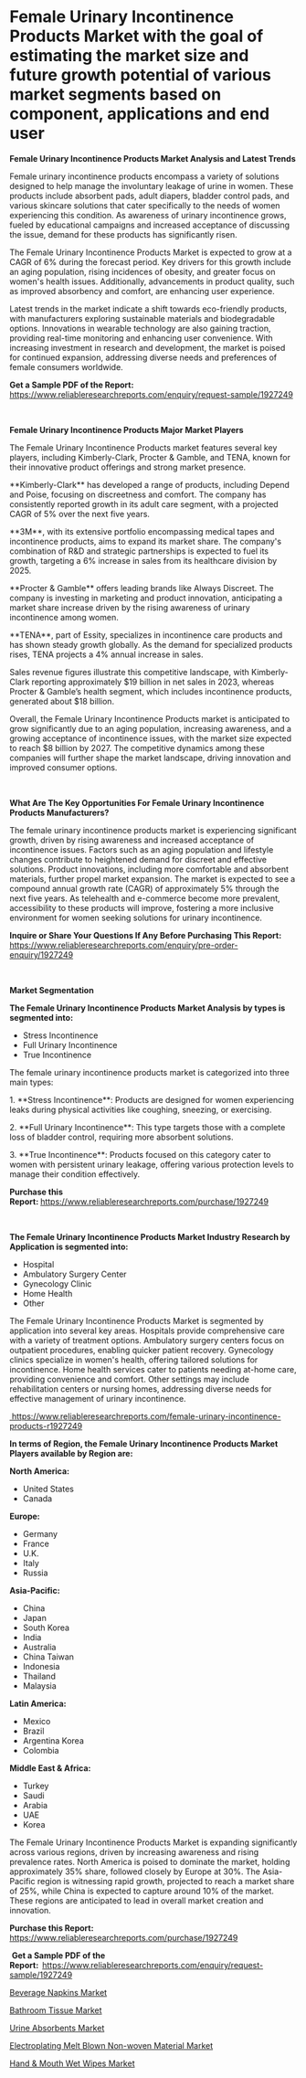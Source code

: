 <p><h1>Female Urinary Incontinence Products Market with the goal of estimating the market size and future growth potential of various market segments based on component, applications and end user</h1></p><p><strong>Female Urinary Incontinence Products Market Analysis and Latest Trends</strong></p>
<p><p>Female urinary incontinence products encompass a variety of solutions designed to help manage the involuntary leakage of urine in women. These products include absorbent pads, adult diapers, bladder control pads, and various skincare solutions that cater specifically to the needs of women experiencing this condition. As awareness of urinary incontinence grows, fueled by educational campaigns and increased acceptance of discussing the issue, demand for these products has significantly risen.</p><p>The Female Urinary Incontinence Products Market is expected to grow at a CAGR of 6% during the forecast period. Key drivers for this growth include an aging population, rising incidences of obesity, and greater focus on women's health issues. Additionally, advancements in product quality, such as improved absorbency and comfort, are enhancing user experience. </p><p>Latest trends in the market indicate a shift towards eco-friendly products, with manufacturers exploring sustainable materials and biodegradable options. Innovations in wearable technology are also gaining traction, providing real-time monitoring and enhancing user convenience. With increasing investment in research and development, the market is poised for continued expansion, addressing diverse needs and preferences of female consumers worldwide.</p></p>
<p><strong>Get a Sample PDF of the Report:&nbsp;</strong> <a href="https://www.reliableresearchreports.com/enquiry/request-sample/1927249?utm_campaign=16&utm_medium=2&utm_source=Github&utm_content=ia&utm_term=15012025&utm_id=female-urinary-incontinence-products">https://www.reliableresearchreports.com/enquiry/request-sample/1927249</a></p>
<p>&nbsp;</p>
<p><strong>Female Urinary Incontinence Products Major Market Players</strong></p>
<p><p>The Female Urinary Incontinence Products market features several key players, including Kimberly-Clark, Procter & Gamble, and TENA, known for their innovative product offerings and strong market presence. </p><p>**Kimberly-Clark** has developed a range of products, including Depend and Poise, focusing on discreetness and comfort. The company has consistently reported growth in its adult care segment, with a projected CAGR of 5% over the next five years. </p><p>**3M**, with its extensive portfolio encompassing medical tapes and incontinence products, aims to expand its market share. The company's combination of R&D and strategic partnerships is expected to fuel its growth, targeting a 6% increase in sales from its healthcare division by 2025.</p><p>**Procter & Gamble** offers leading brands like Always Discreet. The company is investing in marketing and product innovation, anticipating a market share increase driven by the rising awareness of urinary incontinence among women. </p><p>**TENA**, part of Essity, specializes in incontinence care products and has shown steady growth globally. As the demand for specialized products rises, TENA projects a 4% annual increase in sales.</p><p>Sales revenue figures illustrate this competitive landscape, with Kimberly-Clark reporting approximately $19 billion in net sales in 2023, whereas Procter & Gamble’s health segment, which includes incontinence products, generated about $18 billion. </p><p>Overall, the Female Urinary Incontinence Products market is anticipated to grow significantly due to an aging population, increasing awareness, and a growing acceptance of incontinence issues, with the market size expected to reach $8 billion by 2027. The competitive dynamics among these companies will further shape the market landscape, driving innovation and improved consumer options.</p></p>
<p>&nbsp;</p>
<p><strong>What Are The Key Opportunities For Female Urinary Incontinence Products Manufacturers?</strong></p>
<p><p>The female urinary incontinence products market is experiencing significant growth, driven by rising awareness and increased acceptance of incontinence issues. Factors such as an aging population and lifestyle changes contribute to heightened demand for discreet and effective solutions. Product innovations, including more comfortable and absorbent materials, further propel market expansion. The market is expected to see a compound annual growth rate (CAGR) of approximately 5% through the next five years. As telehealth and e-commerce become more prevalent, accessibility to these products will improve, fostering a more inclusive environment for women seeking solutions for urinary incontinence.</p></p>
<p><strong>Inquire or Share Your Questions If Any Before Purchasing This Report:</strong> <a href="https://www.reliableresearchreports.com/enquiry/pre-order-enquiry/1927249?utm_campaign=16&utm_medium=2&utm_source=Github&utm_content=ia&utm_term=15012025&utm_id=female-urinary-incontinence-products">https://www.reliableresearchreports.com/enquiry/pre-order-enquiry/1927249</a></p>
<p>&nbsp;</p>
<p><strong>Market Segmentation</strong></p>
<p><strong>The Female Urinary Incontinence Products Market Analysis by types is segmented into:</strong></p>
<p><ul><li>Stress Incontinence</li><li>Full Urinary Incontinence</li><li>True Incontinence</li></ul></p>
<p><p>The female urinary incontinence products market is categorized into three main types: </p><p>1. **Stress Incontinence**: Products are designed for women experiencing leaks during physical activities like coughing, sneezing, or exercising. </p><p>2. **Full Urinary Incontinence**: This type targets those with a complete loss of bladder control, requiring more absorbent solutions. </p><p>3. **True Incontinence**: Products focused on this category cater to women with persistent urinary leakage, offering various protection levels to manage their condition effectively.</p></p>
<p><strong>Purchase this Report:&nbsp;</strong><a href="https://www.reliableresearchreports.com/purchase/1927249?utm_campaign=16&utm_medium=2&utm_source=Github&utm_content=ia&utm_term=15012025&utm_id=female-urinary-incontinence-products">https://www.reliableresearchreports.com/purchase/1927249</a></p>
<p>&nbsp;</p>
<p><strong>The Female Urinary Incontinence Products Market Industry Research by Application is segmented into:</strong></p>
<p><ul><li>Hospital</li><li>Ambulatory Surgery Center</li><li>Gynecology Clinic</li><li>Home Health</li><li>Other</li></ul></p>
<p><p>The Female Urinary Incontinence Products Market is segmented by application into several key areas. Hospitals provide comprehensive care with a variety of treatment options. Ambulatory surgery centers focus on outpatient procedures, enabling quicker patient recovery. Gynecology clinics specialize in women's health, offering tailored solutions for incontinence. Home health services cater to patients needing at-home care, providing convenience and comfort. Other settings may include rehabilitation centers or nursing homes, addressing diverse needs for effective management of urinary incontinence.</p></p>
<p><a href="https://www.reliableresearchreports.com/female-urinary-incontinence-products-r1927249?utm_campaign=16&utm_medium=2&utm_source=Github&utm_content=ia&utm_term=15012025&utm_id=female-urinary-incontinence-products">&nbsp;https://www.reliableresearchreports.com/female-urinary-incontinence-products-r1927249</a></p>
<p><strong>In terms of Region, the Female Urinary Incontinence Products Market Players available by Region are:</strong></p>
<p>
    <p> <strong> North America: </strong>
        <ul>
            <li>United States</li>
            <li>Canada</li>
        </ul>
        </p> 
    <p> <strong> Europe: </strong>
        <ul>
            <li>Germany</li>
            <li>France</li>
            <li>U.K.</li>
            <li>Italy</li>
            <li>Russia</li>
        </ul>
        </p> 
    <p> <strong> Asia-Pacific: </strong>
        <ul>
            <li>China</li>
            <li>Japan</li>
            <li>South Korea</li>
            <li>India</li>
            <li>Australia</li>
            <li>China Taiwan</li>
            <li>Indonesia</li>
            <li>Thailand</li>
            <li>Malaysia</li>
        </ul>
        </p> 
    <p> <strong> Latin America: </strong>
        <ul>
            <li>Mexico</li>
            <li>Brazil</li>
            <li>Argentina Korea</li>
            <li>Colombia</li>
        </ul>
        </p> 
    <p> <strong> Middle East & Africa: </strong>
        <ul>
            <li>Turkey</li>
            <li>Saudi</li>
            <li>Arabia</li>
            <li>UAE</li>
            <li>Korea</li>
        </ul>
    </p>
    </p>
<p><p>The Female Urinary Incontinence Products Market is expanding significantly across various regions, driven by increasing awareness and rising prevalence rates. North America is poised to dominate the market, holding approximately 35% share, followed closely by Europe at 30%. The Asia-Pacific region is witnessing rapid growth, projected to reach a market share of 25%, while China is expected to capture around 10% of the market. These regions are anticipated to lead in overall market creation and innovation.</p></p>
<p><strong>Purchase this Report: </strong><a href="https://www.reliableresearchreports.com/purchase/1927249?utm_campaign=16&utm_medium=2&utm_source=Github&utm_content=ia&utm_term=15012025&utm_id=female-urinary-incontinence-products">https://www.reliableresearchreports.com/purchase/1927249</a></p>
<p>&nbsp;<strong>Get a Sample PDF of the Report:&nbsp;&nbsp;</strong><a href="https://www.reliableresearchreports.com/enquiry/request-sample/1927249?utm_campaign=16&utm_medium=2&utm_source=Github&utm_content=ia&utm_term=15012025&utm_id=female-urinary-incontinence-products">https://www.reliableresearchreports.com/enquiry/request-sample/1927249</a></p>
<p><strong></strong></p>
<p><p><a href="https://github.com/norbeludie83/Market-Research-Report-List-1/blob/main/beverage-napkins-market.md?utm_campaign=16&utm_medium=2&utm_source=Github&utm_content=ia&utm_term=15012025&utm_id=female-urinary-incontinence-products">Beverage Napkins Market</a></p><p><a href="https://github.com/JosephineMcguire65/Market-Research-Report-List-1/blob/main/bathroom-tissue-market.md?utm_campaign=16&utm_medium=2&utm_source=Github&utm_content=ia&utm_term=15012025&utm_id=female-urinary-incontinence-products">Bathroom Tissue Market</a></p><p><a href="https://github.com/shirleenfraker87/Market-Research-Report-List-1/blob/main/urine-absorbents-market.md?utm_campaign=16&utm_medium=2&utm_source=Github&utm_content=ia&utm_term=15012025&utm_id=female-urinary-incontinence-products">Urine Absorbents Market</a></p><p><a href="https://github.com/mezokathleen834/Market-Research-Report-List-1/blob/main/electroplating-melt-blown-non-woven-material-market.md?utm_campaign=16&utm_medium=2&utm_source=Github&utm_content=ia&utm_term=15012025&utm_id=female-urinary-incontinence-products">Electroplating Melt Blown Non-woven Material Market</a></p><p><a href="https://github.com/jerhoskinson197676/Market-Research-Report-List-1/blob/main/hand-mouth-wet-wipes-market.md?utm_campaign=16&utm_medium=2&utm_source=Github&utm_content=ia&utm_term=15012025&utm_id=female-urinary-incontinence-products">Hand & Mouth Wet Wipes Market</a></p></p>